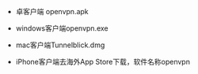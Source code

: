 - 卓客户端 openvpn.apk

- windows客户端openvpn.exe 

- mac客户端Tunnelblick.dmg 

- iPhone客户端去海外App Store下载，软件名称openvpn
